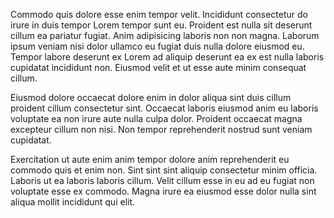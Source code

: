 Commodo quis dolore esse enim tempor velit. Incididunt consectetur do irure in duis tempor Lorem tempor sunt eu. Proident est nulla sit deserunt cillum ea pariatur fugiat. Anim adipisicing laboris non non magna. Laborum ipsum veniam nisi dolor ullamco eu fugiat duis nulla dolore eiusmod eu. Tempor labore deserunt ex Lorem ad aliquip deserunt ea ex est nulla laboris cupidatat incididunt non. Eiusmod velit et ut esse aute minim consequat cillum.

Eiusmod dolore occaecat dolore enim in dolor aliqua sint duis cillum proident cillum consectetur sint. Occaecat laboris eiusmod anim eu laboris voluptate ea non irure aute nulla culpa dolor. Proident occaecat magna excepteur cillum non nisi. Non tempor reprehenderit nostrud sunt veniam cupidatat.

Exercitation ut aute enim anim tempor dolore anim reprehenderit eu commodo quis et enim non. Sint sint sint aliquip consectetur minim officia. Laboris ut ea laboris laboris cillum. Velit cillum esse in eu ad eu fugiat non voluptate esse ex commodo. Magna irure ea eiusmod esse dolor nulla sint aliqua mollit incididunt qui elit.
